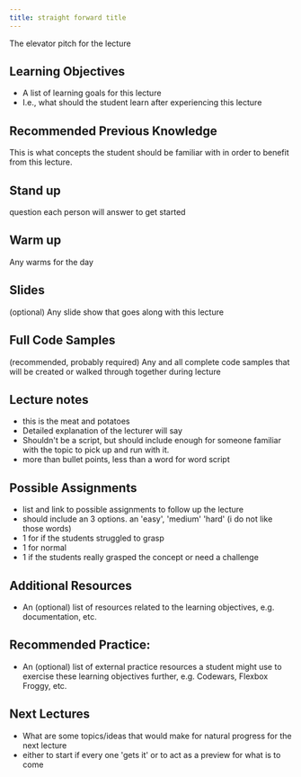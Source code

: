 ```yaml
---
title: straight forward title
---
```


The elevator pitch for the lecture

## Learning Objectives

- A list of learning goals for this lecture
- I.e., what should the student learn after experiencing this lecture

## Recommended Previous Knowledge

This is what concepts the student should be familiar with in order to benefit from this lecture.

## Stand up

question each person will answer to get started

## Warm up

Any warms for the day

## Slides

(optional) Any slide show that goes along with this lecture

## Full Code Samples

(recommended, probably required) Any and all complete code samples that will be created or walked through together during lecture

## Lecture notes

- this is the meat and potatoes
- Detailed explanation of the lecturer will say
- Shouldn't be a script, but should include enough for someone familiar with the topic to pick up and run with it.
- more than bullet points, less than a word for word script

## Possible Assignments

- list and link to possible assignments to follow up the lecture
- should include an 3 options. an 'easy', 'medium' 'hard' (i do not like those words)
- 1 for if the students struggled to grasp
- 1 for normal
- 1 if the students really grasped the concept or need a challenge

## Additional Resources

- An (optional) list of resources related to the learning objectives, e.g. documentation, etc.

## Recommended Practice:

- An (optional) list of external practice resources a student might use to exercise these learning objectives further,
  e.g. Codewars, Flexbox Froggy, etc.

## Next Lectures

- What are some topics/ideas that would make for natural progress for the next lecture
- either to start if every one 'gets it' or to act as a preview for what is to come
